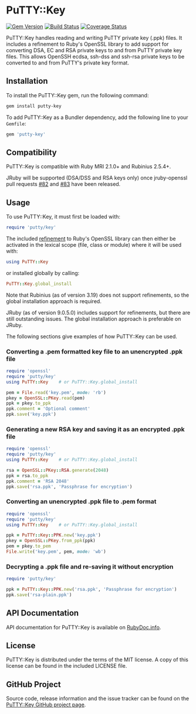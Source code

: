 # PuTTY::Key #

[![Gem Version](https://badge.fury.io/rb/putty-key.svg)](http://badge.fury.io/rb/putty-key) [![Build Status](https://travis-ci.org/philr/putty-key.svg?branch=master)](https://travis-ci.org/philr/putty-key) [![Coverage Status](https://coveralls.io/repos/philr/putty-key/badge.svg?branch=master)](https://coveralls.io/r/philr/putty-key?branch=master)

PuTTY::Key handles reading and writing PuTTY private key (.ppk) files. It
includes a refinement to Ruby's OpenSSL library to add support for converting
DSA, EC and RSA private keys to and from PuTTY private key files. This allows
OpenSSH ecdsa, ssh-dss and ssh-rsa private keys to be converted to and from
PuTTY's private key format.


## Installation ##

To install the PuTTY::Key gem, run the following command:

```bash
gem install putty-key
```

To add PuTTY::Key as a Bundler dependency, add the following line to your
`Gemfile`:

```ruby
gem 'putty-key'
```

## Compatibility ##

PuTTY::Key is compatible with Ruby MRI 2.1.0+ and Rubinius 2.5.4+.

JRuby will be supported (DSA/DSS and RSA keys only) once jruby-openssl pull
requests [#82](https://github.com/jruby/jruby-openssl/pull/82) and
[#83](https://github.com/jruby/jruby-openssl/pull/83) have been released.


## Usage ##

To use PuTTY::Key, it must first be loaded with:

```ruby
require 'putty/key'
```

The included [refinement](http://ruby-doc.org/core-2.3.0/doc/syntax/refinements_rdoc.html)
to Ruby's OpenSSL library can then either be activated in the lexical scope
(file, class or module) where it will be used with:

```ruby
using PuTTY::Key
```

or installed globally by calling:

```ruby
PuTTY::Key.global_install
```

Note that Rubinius (as of version 3.19) does not support refinements, so the
global installation approach is required.

JRuby (as of version 9.0.5.0) includes support for refinements, but there are
still outstanding issues. The global installation approach is preferable on
JRuby.

The following sections give examples of how PuTTY::Key can be used.


### Converting a .pem formatted key file to an unencrypted .ppk file ###

```ruby
require 'openssl'
require 'putty/key'
using PuTTY::Key    # or PuTTY::Key.global_install

pem = File.read('key.pem', mode: 'rb')
pkey = OpenSSL::PKey.read(pem)
ppk = pkey.to_ppk
ppk.comment = 'Optional comment'
ppk.save('key.ppk')
```


### Generating a new RSA key and saving it as an encrypted .ppk file ###

```ruby
require 'openssl'
require 'putty/key'
using PuTTY::Key    # or PuTTY::Key.global_install

rsa = OpenSSL::PKey::RSA.generate(2048)
ppk = rsa.to_ppk
ppk.comment = 'RSA 2048'
ppk.save('rsa.ppk', 'Passphrase for encryption')
```


### Converting an unencrypted .ppk file to .pem format ###

```ruby
require 'openssl'
require 'putty/key'
using PuTTY::Key    # or PuTTY::Key.global_install

ppk = PuTTY::Key::PPK.new('key.ppk')
pkey = OpenSSL::PKey.from_ppk(ppk)
pem = pkey.to_pem
File.write('key.pem', pem, mode: 'wb')
```


### Decrypting a .ppk file and re-saving it without encryption ###

```ruby
require 'putty/key'

ppk = PuTTY::Key::PPK.new('rsa.ppk', 'Passphrase for encryption')
ppk.save('rsa-plain.ppk')
```


## API Documentation ##

API documentation for PuTTY::Key is available on
[RubyDoc.info](http://www.rubydoc.info/gems/putty-key).


## License ##

PuTTY::Key is distributed under the terms of the MIT license. A copy of this
license can be found in the included LICENSE file.


## GitHub Project ##

Source code, release information and the issue tracker can be found on the
[PuTTY::Key GitHub project page](https://github.com/philr/putty-key).
